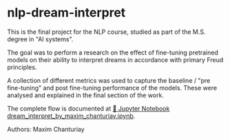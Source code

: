 # nlp-dream-interpret
This is the final project for the NLP course, studied as part of the M.S. degree in "AI systems".

The goal was to perform a research on the effect of fine-tuning pretrained models on their ability to interpret dreams in accordance with primary Freud principles.

A collection of different metrics was used to capture the baseline / "pre fine-tuning" and post fine-tuning performance of the models. These were analysed and explained in the final section of the work.

The complete flow is documented at [📓 Jupyter Notebook dream_interpret_by_maxim_chanturiay.ipynb](dream_interpret_by_maxim_chanturiay.ipynb).

Authors: Maxim Chanturiay
